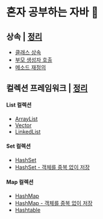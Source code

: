 # 혼자 공부하는 자바 📝

## 상속 | <a href="https://github.com/2SunE/Java-study/blob/master/src/ch07/sec01/inheritance.md">정리</a>
<ul>
	<li>
		<a href="https://github.com/2SunE/Java-study/tree/master/src/ch07/sec01/exam01">클래스 상속</a>
	</li>
	<li>
		<a href="https://github.com/2SunE/Java-study/tree/master/src/ch07/sec01/exam02">부모 생성자 호출</a>
	</li>
	<li>
		<a href="https://github.com/2SunE/Java-study/tree/master/src/ch07/sec01/exam03">메소드 재정의</a>
	</li>
</ul>


## 컬렉션 프레임워크 | <a href="https://github.com/2SunE/Java-study/blob/master/src/ch13/sec01/collection.md">정리</a>

<h4>List 컬렉션</h4>
<ul>
	<li>
		<a href="https://github.com/2SunE/Java-study/blob/master/src/ch13/sec01/exam01/ArrayListExample.java">ArrayList</a>
	</li>
	<li>
		<a href="https://github.com/2SunE/Java-study/tree/master/src/ch13/sec01/exam02">Vector</a>
	</li>
	<li>
		<a href="https://github.com/2SunE/Java-study/blob/master/src/ch13/sec01/exam03/LinkedListExample.java">LinkedList</a>
	</li>
</ul>

<h4>Set 컬렉션</h4>
<ul>
	<li>
		<a href="https://github.com/2SunE/Java-study/blob/master/src/ch13/sec01/exam04/HashSetExample.java">HashSet</a>
	</li>
	<li>
		<a href="https://github.com/2SunE/Java-study/blob/master/src/ch13/sec01/exam05">HashSet - 객체를 중복 없이 저장</a>
	</li>
</ul>

<h4>Map 컬렉션</h4>
<ul>
	<li>
		<a href="https://github.com/2SunE/Java-study/blob/master/src/ch13/sec01/exam06/HashMapExample.java">HashMap</a>
	</li>
	<li>
		<a href="https://github.com/2SunE/Java-study/tree/master/src/ch13/sec01/exam07">HashMap - 객체를 중복 없이 저장</a>
	</li>
	<li>
		<a href="https://github.com/2SunE/Java-study/blob/master/src/ch13/sec01/exam08/HashtableExample.java">Hashtable</a>
	</li>
</ul> 
